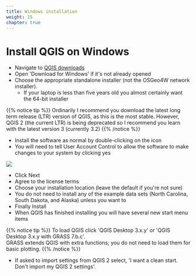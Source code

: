 ```yaml
---
title: Windows installation
weight: 15
chapter: true
---
```


# Install QGIS on Windows

- Navigate to [QGIS downloads](https://qgis.org/en/site/forusers/download.html)
- Open 'Download for Windows' if it's not already opened
- Choose the appropriate standalone installer (not the OSGeo4W network installer).
    - If your laptop is less than five years old you almost certainly want the 64-bit installer

{{% notice tip %}}
Ordinarily I recommend you download the latest long term release (LTR) version of QGIS, as this is the most stable.
However, QGIS 2 (the current LTR) is being deprecated so I recommend you learn with the latest version 3 (currently 3.2)
{{% /notice %}}

- Install the software as normal by double-clicking on the icon
- You will need to tell User Account Control to allow the software to make changes to your system by clicking yes

![](../../../images/windows-user-account-control.png)

- Click Next
- Agree to the license terms
- Choose your installation location (leave the default if you're not sure)
- You do not need to install any of the example data sets (North Carolina, South Dakota, and Alaska) unless you want to
- Finally Install
- When QGIS has finished installing you will have several new start menu items

{{% notice tip %}}
To load QGIS click 'QGIS Desktop 3.x.y' or 'QGIS Desktop 3.x.y with GRASS 7.b.c'.<br />
GRASS extends QGIS with extra functions; you do not need to load them for basic plotting.
{{% /notice %}}

- If asked to import settings from QGIS 2 select, 'I want a clean start. Don't import my QGIS 2 settings'.
